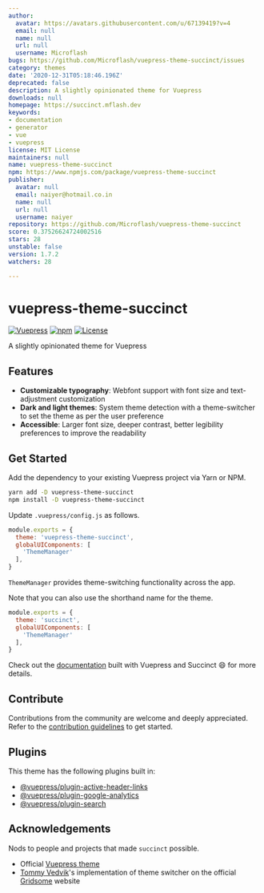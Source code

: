 ```yaml
---
author:
  avatar: https://avatars.githubusercontent.com/u/67139419?v=4
  email: null
  name: null
  url: null
  username: Microflash
bugs: https://github.com/Microflash/vuepress-theme-succinct/issues
category: themes
date: '2020-12-31T05:18:46.196Z'
deprecated: false
description: A slightly opinionated theme for Vuepress
downloads: null
homepage: https://succinct.mflash.dev
keywords:
- documentation
- generator
- vue
- vuepress
license: MIT License
maintainers: null
name: vuepress-theme-succinct
npm: https://www.npmjs.com/package/vuepress-theme-succinct
publisher:
  avatar: null
  email: naiyer@hotmail.co.in
  name: null
  url: null
  username: naiyer
repository: https://github.com/Microflash/vuepress-theme-succinct
score: 0.37526624724002516
stars: 28
unstable: false
version: 1.7.2
watchers: 28

---
```


# vuepress-theme-succinct

[![Vuepress](https://img.shields.io/github/package-json/dependency-version/Microflash/vuepress-theme-succinct/@vuepress/plugin-search?label=vuepress)](https://github.com/vuejs/vuepress)
[![npm](https://img.shields.io/npm/v/vuepress-theme-succinct)](https://www.npmjs.com/package/vuepress-theme-succinct)
[![License](https://img.shields.io/badge/license-MIT-green.svg)](./LICENSE)

A slightly opinionated theme for Vuepress

## Features

- **Customizable typography**: Webfont support with font size and text-adjustment customization
- **Dark and light themes**: System theme detection with a theme-switcher to set the theme as per the user preference
- **Accessible**: Larger font size, deeper contrast, better legibility preferences to improve the readability

## Get Started

Add the dependency to your existing Vuepress project via Yarn or NPM.

```sh
yarn add -D vuepress-theme-succinct
npm install -D vuepress-theme-succinct
```

Update `.vuepress/config.js` as follows.

```js
module.exports = {
  theme: 'vuepress-theme-succinct',
  globalUIComponents: [
    'ThemeManager'
  ],
}
```

`ThemeManager` provides theme-switching functionality across the app.

Note that you can also use the shorthand name for the theme.

```js
module.exports = {
  theme: 'succinct',
  globalUIComponents: [
    'ThemeManager'
  ],
}
```

Check out the [documentation](https://succinct.mflash.dev/) built with Vuepress and Succinct :smile: for more details.

## Contribute

Contributions from the community are welcome and deeply appreciated. Refer to the [contribution guidelines](./CONTRIBUTING.md) to get started.

## Plugins

This theme has the following plugins built in:

- [@vuepress/plugin-active-header-links](https://github.com/vuejs/vuepress/tree/master/packages/@vuepress/plugin-active-header-links)
- [@vuepress/plugin-google-analytics](https://github.com/vuejs/vuepress/tree/master/packages/%40vuepress/plugin-google-analytics)
- [@vuepress/plugin-search](https://github.com/vuejs/vuepress/tree/master/packages/%40vuepress/plugin-search)

## Acknowledgements

Nods to people and projects that made `succinct` possible.

- Official [Vuepress theme](https://github.com/vuejs/vuepress/tree/master/packages/%40vuepress/theme-default)
- [Tommy Vedvik](https://github.com/tomtev)'s implementation of theme switcher on the official [Gridsome](https://gridsome.org/) website

